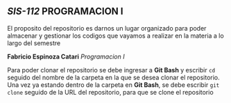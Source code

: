 
## ***SIS-112* PROGRAMACION I**  
  
El proposito del repositorio es darnos un lugar organizado para poder almacenar y gestionar los codigos que vayamos a realizar en la materia a lo largo del semestre

**Fabricio Espinoza Catari** *Programacion I*  

Para poder clonar el repositorio se debe ingresar a **Git Bash** y escribir  `cd` seguido del nombre de la carpeta en la que se desea clonar el repositorio.  
Una vez ya estando dentro de la carpeta en **Git Bash**, se debe escribir `git clone` seguido de la URL del repositorio, para que se clone el repositorio